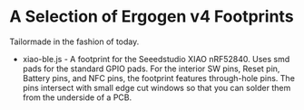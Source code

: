 # A Selection of Ergogen v4 Footprints

Tailormade in the fashion of today.

* xiao-ble.js - A footprint for the Seeedstudio XIAO nRF52840. Uses smd pads for the standard GPIO pads. For the interior SW pins, Reset pin, Battery pins, and NFC pins, the footprint features through-hole pins. The pins intersect with small edge cut windows so that you can solder them from the underside of a PCB.